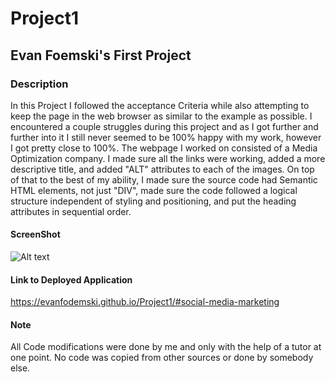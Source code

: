 # Project1

## Evan Foemski's First Project

### Description

In this Project I followed the acceptance Criteria while also attempting to keep the page in the web browser as similar to the example as possible. I encountered a couple struggles during this project and as I got further and further into it I still never seemed to be 100% happy with my work, however I got pretty close to 100%. The webpage I worked on consisted of a Media Optimization company. I made sure all the links were working, added a more descriptive title, and added "ALT" attributes to each of the images. On top of that to the best of my ability, I made sure the source code had Semantic HTML elements, not just "DIV", made sure the code followed a logical structure independent of styling and positioning, and put the heading attributes in sequential order.


#### ScreenShot


![Alt text](<assets/images/Project 1 ss.PNG>)

#### Link to Deployed Application
https://evanfodemski.github.io/Project1/#social-media-marketing
#### Note
All Code modifications were done by me and only with the help of a tutor at one point. No code was copied from other sources or done by somebody else.